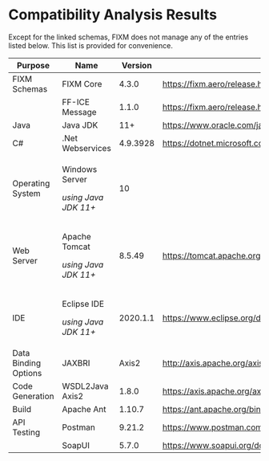 # Compatibility Analysis Results

Except for the linked schemas, FIXM does not manage any of the entries listed below. This list is
provided for convenience.

<table>
<thead>
<tr class="header">
<th><strong>Purpose</strong></th>
<th><strong>Name</strong></th>
<th><strong>Version</strong></th>
<th><strong>Links</strong></th>
</tr>
</thead>
<tbody>
<tr class="odd">
<td>FIXM Schemas</td>
<td>FIXM Core</td>
<td>4.3.0</td>
<td><a href="https://fixm.aero/release.html?rel=FIXM-4.3.0&ret=core">https://fixm.aero/release.html?rel=FIXM-4.3.0&ret=core</a></td>
</tr>
<tr class="even">
<td></td>
<td>FF-ICE Message</td>
<td>1.1.0</td>
<td><a href="https://fixm.aero/release.html?rel=FFICE-Msg-1.1.0&ret=app">https://fixm.aero/release.html?rel=FFICE-Msg-1.1.0&ret=app</a></td>
</tr>
<tr class="odd">
<td>Java</td>
<td>Java JDK</td>
<td>11+</td>
<td><a href="https://www.oracle.com/java/technologies/javase-jdk8-downloads.html">https://www.oracle.com/java/technologies/downloads/#java11</a></td>
</tr>
<tr class="even">
<td>C#</td>
<td>.Net Webservices</td>
<td>4.9.3928</td>
<td><a href="https://dotnet.microsoft.com/en-us/download "><u>https://dotnet.microsoft.com/en-us/download</u></a></td>
</tr>
<tr class="odd">
<td>Operating System</td>
<td><p>Windows Server</p>
<p><em>using Java JDK 11+</em></p></td>
<td>10</td>
<td></td>
</tr>
<tr class="even">
<td>Web Server</td>
<td><p>Apache Tomcat</p>
<p><em>using Java JDK 11+</em></p></td>
<td>8.5.49</td>
<td><a href="https://tomcat.apache.org/download-80.cgi"><u>https://tomcat.apache.org/download-80.cgi</u></a></td>
</tr>
<tr class="odd">
<td>IDE</td>
<td><p>Eclipse IDE</p>
<p><em>using Java JDK 11+</em></p></td>
<td>2020.1.1</td>
<td><a href="https://www.eclipse.org/downloads/"><u>https://www.eclipse.org/downloads/</u></a></td>
</tr>
<tr class="even">
<td>Data Binding Options</td>
<td>JAXBRI</td>
<td>Axis2</td>
<td><a href="http://axis.apache.org/axis2/java/core/download.cgi">http://axis.apache.org/axis2/java/core/download.cgi</a></td>
</tr>
<tr class="even">
<td>Code Generation</td>
<td>WSDL2Java Axis2</td>
<td>1.8.0</td>
<td><a href="https://axis.apache.org/axis2/java/core/docs/quickstartguide.html"><u>https://axis.apache.org/axis2/java/core/docs/quickstartguide.html</u></a></td>
</tr>
<tr class="odd">
<td>Build</td>
<td>Apache Ant</td>
<td>1.10.7</td>
<td><a href="https://ant.apache.org/bindownload.cgi"><u>https://ant.apache.org/bindownload.cgi</u></a></td>
</tr>
<tr class="even">
<td>API Testing</td>
<td>Postman</td>
<td>9.21.2</td>
<td><a href="https://www.postman.com/downloads/"><u>https://www.postman.com/downloads/</u></a></td>
</tr>
<tr class="odd">
<td></td>
<td>SoapUI</td>
<td>5.7.0</td>
<td><a href="https://www.soapui.org/downloads/soapui.html"><u>https://www.soapui.org/downloads/soapui.html</u></a></td>
</tr>
</tbody>
</table>
